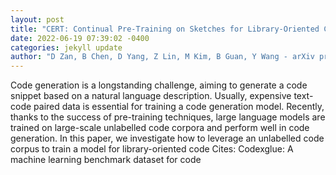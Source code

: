 ```yaml
--- 
layout: post 
title: "CERT: Continual Pre-Training on Sketches for Library-Oriented Code Generation" 
date: 2022-06-19 07:39:02 -0400 
categories: jekyll update 
author: "D Zan, B Chen, D Yang, Z Lin, M Kim, B Guan, Y Wang - arXiv preprint arXiv , 2022" 
--- 
```

Code generation is a longstanding challenge, aiming to generate a code snippet based on a natural language description. Usually, expensive text-code paired data is essential for training a code generation model. Recently, thanks to the success of pre-training techniques, large language models are trained on large-scale unlabelled code corpora and perform well in code generation. In this paper, we investigate how to leverage an unlabelled code corpus to train a model for library-oriented code Cites: Codexglue: A machine learning benchmark dataset for code